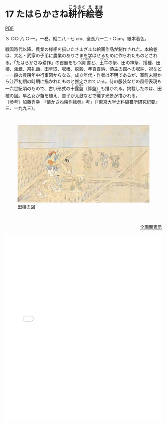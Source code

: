 # 17 たはらかさね<ruby>耕<rp>(</rp><rt>こう</rt><rp>)</rp></ruby><ruby>作<rp>(</rp><rt>さく</rt><rp>)</rp></ruby><ruby>絵<rp>(</rp><rt>え</rt><rp>)</rp></ruby><ruby>巻<rp>(</rp><rt>まき</rt><rp>)</rp></ruby>

<a href="../pdf/017.pdf" target="_blank">PDF</a>

Ｓ ○○ 八 ○‐一。一巻。縦二八・七 cm、全長八一二・○cm。紙本着色。

戦国時代以降、農業の様相を描いたさまざまな絵画作品が制作された。本絵巻は、大名・武家の子弟に農業のありさまを学ばせるために作られたものとされる。「たはらかさね耕作」の首題をもつ<ruby>詞書<rp>(</rp><rt>ことばがき</rt><rp>)</rp></ruby>と、<ruby>土牛<rp>(</rp><rt>どぎゅう</rt><rp>)</rp></ruby>の祭、田の神祭、播種、田植、潅漑、祭礼踊、田草取、収穫、脱穀、年貢貢納、領主の館への収納、祝など一一段の農耕年中行事図からなる。成立年代・作者は不明であるが、室町末期から江戸初期の時期に描かれたものと推定されている。侍の服装などの風俗表現も一六世紀頃のもので、古い形式の<ruby>十<rp>(</rp><rt>そ</rt><rp>)</rp></ruby><ruby>露<rp>(</rp><rt>ろ</rt><rp>)</rp></ruby><ruby>盤<rp>(</rp><rt>ばん</rt><rp>)</rp></ruby>（算盤）も描かれる。掲載したのは、田植の図。早乙女が苗を植え、童子が太鼓などで<ruby>囃<rp>(</rp><rt>はや</rt><rp>)</rp></ruby>す光景が描かれる。<br/>〔参考〕加藤秀幸「『俵かさね耕作絵巻』考」（『東京大学史料編纂所研究紀要』三、一九九三）。

<br/>

<figure>
<img src="../img/017.jpeg"
         alt="田植の図">
    <figcaption>田植の図</figcaption>
</figure>

<br/>

<p style="text-align: right;">
    <a target="_blank" href="http://codh.rois.ac.jp/software/iiif-curation-viewer/demo/?manifest=https://nakamura196.github.io/iiif0/iiif/tahara.json&xywh=40144,648,2352,1640&xywh_highlight=border">全画面表示</a>
</p>

<iframe allow="fullscreen" src="../icv/?manifest=https://nakamura196.github.io/iiif0/iiif/tahara.json&canvas=https://nakamura196.github.io/iiif0/iiif/tahara/canvas/p1#xywh=40144,648,2352,1640&xywh_highlight=border" width="100%" height="600px" frameBorder="0"></iframe>
